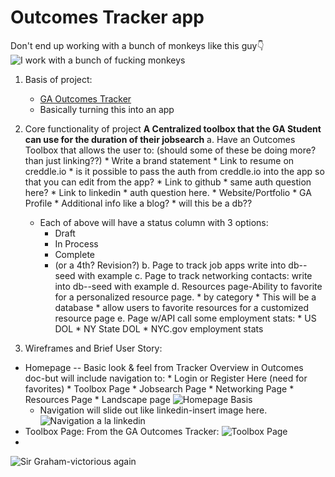 # Outcomes Tracker app

Don't end up working with a bunch of monkeys like this guy👇
![I work with a bunch of fucking monkeys](https://i.imgur.com/CdDbrDT.jpg)

1.  Basis of project:
    *  [GA Outcomes Tracker](https://docs.google.com/spreadsheets/d/1egFjc9N0jQ45Wzj2tj_8r2x7NVEiw9Oa0GvU80XSq0s/edit?usp=sharing)
    *   Basically turning this into an app
2.  Core functionality of project
      **A Centralized toolbox that the GA Student can use for the duration of their jobsearch**
    a.   Have an Outcomes Toolbox that allows the user to:  (should some of these be doing more? than just linking??)
            *   Write a brand statement
            *   Link to resume on creddle.io
                  *  is it possible to pass the auth from creddle.io into the app so that you can edit from the app?
            *   Link to github
                  *  same auth question here?
            *   Link to linkedin
                  * auth question here.
            *   Website/Portfolio
            *   GA Profile
            *   Additional info like a blog?
            *   will this be a db??
      *   Each of above will have a status column with 3 options:
          *   Draft
          *   In Process
          *   Complete
          *   (or a 4th?  Revision?)
    b.  Page to track job apps 
         write into db--seed with example
    c.  Page to track networking contacts:
         write into db--seed with example
    d.  Resources page-Ability to favorite for a personalized resource page.
         *    by category
         *     This will be a database
         *     allow users to favorite resources for a customized resource page
    e.  Page w/API call some employment stats:
         *  US DOL
         *  NY State DOL
         *  NYC.gov employment stats

3.  Wireframes and Brief User Story:
*  Homepage -- Basic look & feel from Tracker Overview in Outcomes doc-but will include navigation to:
         *  Login or Register Here  (need for favorites)
         *  Toolbox Page
         *  Jobsearch Page
         *  Networking Page
         *  Resources Page
         *  Landscape page
![Homepage Basis](https://i.imgur.com/MpUYr6o.png)
   *  Navigation will slide out like linkedin-insert image here.
   ![Navigation a la linkedin](https://i.imgur.com/wizukkh.png)
*  Toolbox Page:  From the GA Outcomes Tracker:
![Toolbox Page](https://i.imgur.com/80J7PCm.png)
*  



![Sir Graham-victorious again](https://i.imgur.com/DtR0rao.png)
